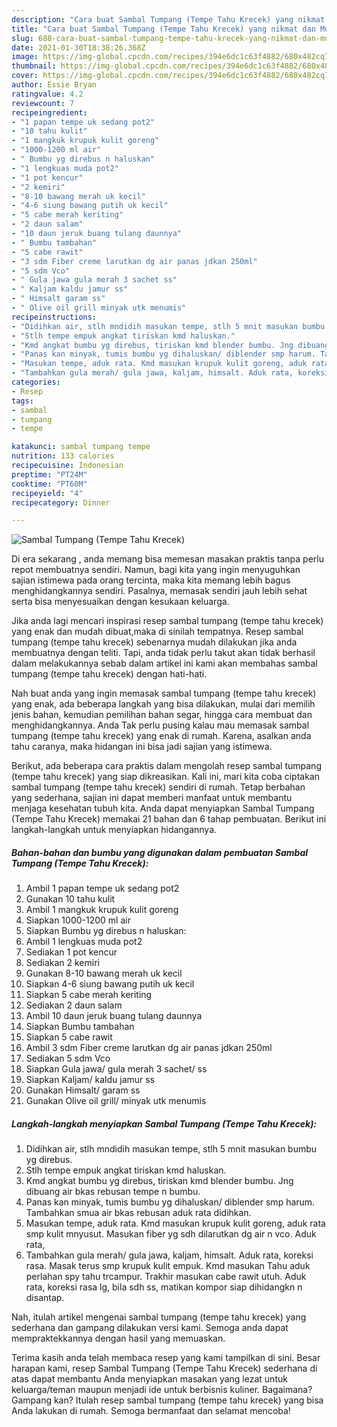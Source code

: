 ```yaml
---
description: "Cara buat Sambal Tumpang (Tempe Tahu Krecek) yang nikmat dan Mudah Dibuat"
title: "Cara buat Sambal Tumpang (Tempe Tahu Krecek) yang nikmat dan Mudah Dibuat"
slug: 688-cara-buat-sambal-tumpang-tempe-tahu-krecek-yang-nikmat-dan-mudah-dibuat
date: 2021-01-30T18:38:26.368Z
image: https://img-global.cpcdn.com/recipes/394e6dc1c63f4882/680x482cq70/sambal-tumpang-tempe-tahu-krecek-foto-resep-utama.jpg
thumbnail: https://img-global.cpcdn.com/recipes/394e6dc1c63f4882/680x482cq70/sambal-tumpang-tempe-tahu-krecek-foto-resep-utama.jpg
cover: https://img-global.cpcdn.com/recipes/394e6dc1c63f4882/680x482cq70/sambal-tumpang-tempe-tahu-krecek-foto-resep-utama.jpg
author: Essie Bryan
ratingvalue: 4.2
reviewcount: 7
recipeingredient:
- "1 papan tempe uk sedang pot2"
- "10 tahu kulit"
- "1 mangkuk krupuk kulit goreng"
- "1000-1200 ml air"
- " Bumbu yg direbus n haluskan"
- "1 lengkuas muda pot2"
- "1 pot kencur"
- "2 kemiri"
- "8-10 bawang merah uk kecil"
- "4-6 siung bawang putih uk kecil"
- "5 cabe merah keriting"
- "2 daun salam"
- "10 daun jeruk buang tulang daunnya"
- " Bumbu tambahan"
- "5 cabe rawit"
- "3 sdm Fiber creme larutkan dg air panas jdkan 250ml"
- "5 sdm Vco"
- " Gula jawa gula merah 3 sachet ss"
- " Kaljam kaldu jamur ss"
- " Himsalt garam ss"
- " Olive oil grill minyak utk menumis"
recipeinstructions:
- "Didihkan air, stlh mndidih masukan tempe, stlh 5 mnit masukan bumbu yg direbus."
- "Stlh tempe empuk angkat tiriskan kmd haluskan."
- "Kmd angkat bumbu yg direbus, tiriskan kmd blender bumbu. Jng dibuang air bkas rebusan tempe n bumbu."
- "Panas kan minyak, tumis bumbu yg dihaluskan/ diblender smp harum. Tambahkan smua air bkas rebusan aduk rata didihkan."
- "Masukan tempe, aduk rata. Kmd masukan krupuk kulit goreng, aduk rata smp kulit mnyusut. Masukan fiber yg sdh dilarutkan dg air n vco. Aduk rata,"
- "Tambahkan gula merah/ gula jawa, kaljam, himsalt. Aduk rata, koreksi rasa. Masak terus smp krupuk kulit empuk. Kmd masukan Tahu aduk perlahan spy tahu trcampur. Trakhir masukan cabe rawit utuh. Aduk rata, koreksi rasa lg, bila sdh ss, matikan kompor siap dihidangkn n disantap."
categories:
- Resep
tags:
- sambal
- tumpang
- tempe

katakunci: sambal tumpang tempe 
nutrition: 133 calories
recipecuisine: Indonesian
preptime: "PT24M"
cooktime: "PT60M"
recipeyield: "4"
recipecategory: Dinner

---
```



![Sambal Tumpang (Tempe Tahu Krecek)](https://img-global.cpcdn.com/recipes/394e6dc1c63f4882/680x482cq70/sambal-tumpang-tempe-tahu-krecek-foto-resep-utama.jpg)

Di era  sekarang , anda memang bisa memesan masakan praktis tanpa perlu repot membuatnya sendiri. Namun, bagi kita yang ingin menyuguhkan sajian istimewa pada orang tercinta, maka kita memang lebih bagus menghidangkannya sendiri. Pasalnya, memasak sendiri jauh lebih sehat serta bisa menyesuaikan dengan kesukaan keluarga.

Jika anda lagi mencari inspirasi resep sambal tumpang (tempe tahu krecek) yang enak dan mudah dibuat,maka di sinilah tempatnya. Resep sambal tumpang (tempe tahu krecek)  sebenarnya mudah dilakukan jika anda membuatnya dengan teliti. Tapi, anda tidak perlu takut akan tidak berhasil dalam melakukannya 
sebab dalam artikel ini kami akan membahas sambal tumpang (tempe tahu krecek) dengan hati-hati.  



Nah buat anda yang ingin memasak sambal tumpang (tempe tahu krecek) yang enak, ada beberapa langkah yang bisa dilakukan, mulai dari memilih jenis bahan, kemudian pemilihan bahan segar, hingga cara membuat dan menghidangkannya. Anda Tak perlu pusing kalau mau memasak sambal tumpang (tempe tahu krecek) yang enak di rumah. Karena, asalkan anda  tahu caranya, maka hidangan ini bisa jadi sajian yang istimewa.

Berikut, ada beberapa cara praktis  dalam mengolah resep sambal tumpang (tempe tahu krecek) yang siap dikreasikan. Kali ini, mari kita coba ciptakan sambal tumpang (tempe tahu krecek) sendiri di rumah. Tetap berbahan yang sederhana, sajian ini dapat memberi manfaat untuk membantu menjaga kesehatan tubuh kita. Anda dapat menyiapkan Sambal Tumpang (Tempe Tahu Krecek) memakai 21 bahan dan 6 tahap pembuatan. Berikut ini langkah-langkah untuk menyiapkan hidangannya.

<!--inarticleads1-->

##### Bahan-bahan dan bumbu yang digunakan dalam pembuatan Sambal Tumpang (Tempe Tahu Krecek):

1. Ambil 1 papan tempe uk sedang pot2
1. Gunakan 10 tahu kulit
1. Ambil 1 mangkuk krupuk kulit goreng
1. Siapkan 1000-1200 ml air
1. Siapkan  Bumbu yg direbus n haluskan:
1. Ambil 1 lengkuas muda pot2
1. Sediakan 1 pot kencur
1. Sediakan 2 kemiri
1. Gunakan 8-10 bawang merah uk kecil
1. Siapkan 4-6 siung bawang putih uk kecil
1. Siapkan 5 cabe merah keriting
1. Sediakan 2 daun salam
1. Ambil 10 daun jeruk buang tulang daunnya
1. Siapkan  Bumbu tambahan
1. Siapkan 5 cabe rawit
1. Ambil 3 sdm Fiber creme larutkan dg air panas jdkan 250ml
1. Sediakan 5 sdm Vco
1. Siapkan  Gula jawa/ gula merah 3 sachet/ ss
1. Siapkan  Kaljam/ kaldu jamur ss
1. Gunakan  Himsalt/ garam ss
1. Gunakan  Olive oil grill/ minyak utk menumis




<!--inarticleads2-->

##### Langkah-langkah menyiapkan Sambal Tumpang (Tempe Tahu Krecek):

1. Didihkan air, stlh mndidih masukan tempe, stlh 5 mnit masukan bumbu yg direbus.
1. Stlh tempe empuk angkat tiriskan kmd haluskan.
1. Kmd angkat bumbu yg direbus, tiriskan kmd blender bumbu. Jng dibuang air bkas rebusan tempe n bumbu.
1. Panas kan minyak, tumis bumbu yg dihaluskan/ diblender smp harum. Tambahkan smua air bkas rebusan aduk rata didihkan.
1. Masukan tempe, aduk rata. Kmd masukan krupuk kulit goreng, aduk rata smp kulit mnyusut. Masukan fiber yg sdh dilarutkan dg air n vco. Aduk rata,
1. Tambahkan gula merah/ gula jawa, kaljam, himsalt. Aduk rata, koreksi rasa. Masak terus smp krupuk kulit empuk. Kmd masukan Tahu aduk perlahan spy tahu trcampur. Trakhir masukan cabe rawit utuh. Aduk rata, koreksi rasa lg, bila sdh ss, matikan kompor siap dihidangkn n disantap.




Nah, itulah artikel mengenai  sambal tumpang (tempe tahu krecek)  yang sederhana dan gampang dilakukan versi kami. Semoga anda dapat mempraktekkannya dengan hasil yang memuaskan. 

Terima kasih anda telah membaca resep yang kami tampilkan di sini. Besar harapan kami, resep  Sambal Tumpang (Tempe Tahu Krecek) sederhana di atas dapat membantu Anda menyiapkan masakan yang lezat untuk keluarga/teman maupun menjadi ide untuk berbisnis kuliner. Bagaimana? Gampang kan? Itulah resep sambal tumpang (tempe tahu krecek) yang bisa Anda lakukan di rumah. Semoga bermanfaat dan selamat mencoba!

